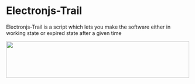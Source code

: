 # Electronjs-Trail
Electronjs-Trail is a script which lets you make the software either in working state or expired state after a given time

 <img src="https://i.imgur.com/mEe09J9.jpg" width="500" height="100"> 

